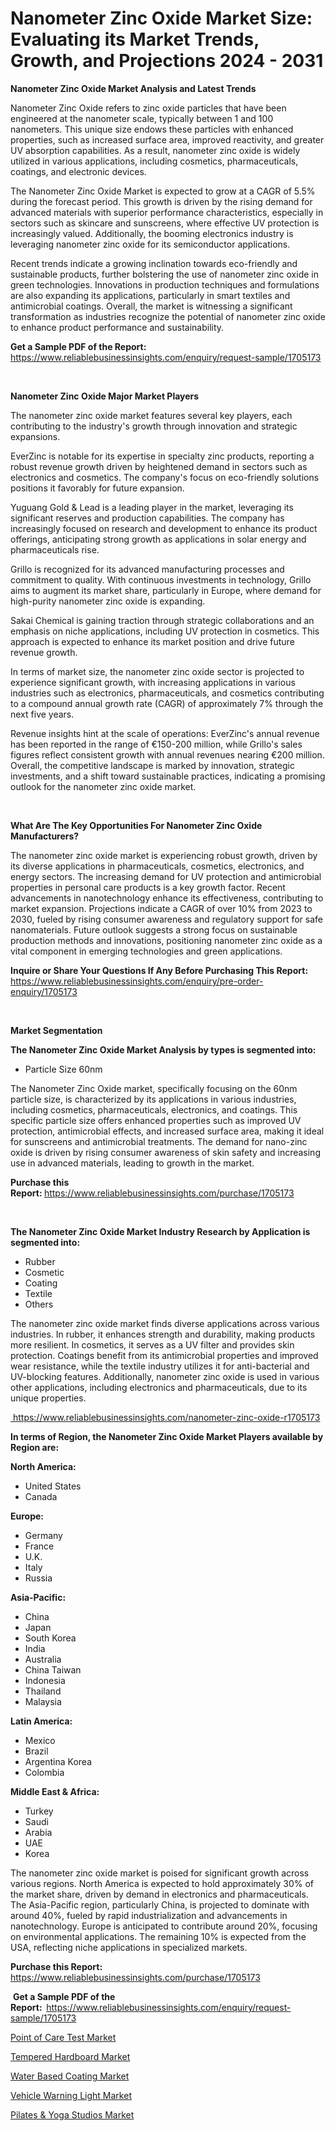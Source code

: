 <p><h1>Nanometer Zinc Oxide Market Size: Evaluating its Market Trends, Growth, and Projections 2024 - 2031</h1></p><p><strong>Nanometer Zinc Oxide Market Analysis and Latest Trends</strong></p>
<p><p>Nanometer Zinc Oxide refers to zinc oxide particles that have been engineered at the nanometer scale, typically between 1 and 100 nanometers. This unique size endows these particles with enhanced properties, such as increased surface area, improved reactivity, and greater UV absorption capabilities. As a result, nanometer zinc oxide is widely utilized in various applications, including cosmetics, pharmaceuticals, coatings, and electronic devices.</p><p>The Nanometer Zinc Oxide Market is expected to grow at a CAGR of 5.5% during the forecast period. This growth is driven by the rising demand for advanced materials with superior performance characteristics, especially in sectors such as skincare and sunscreens, where effective UV protection is increasingly valued. Additionally, the booming electronics industry is leveraging nanometer zinc oxide for its semiconductor applications.</p><p>Recent trends indicate a growing inclination towards eco-friendly and sustainable products, further bolstering the use of nanometer zinc oxide in green technologies. Innovations in production techniques and formulations are also expanding its applications, particularly in smart textiles and antimicrobial coatings. Overall, the market is witnessing a significant transformation as industries recognize the potential of nanometer zinc oxide to enhance product performance and sustainability.</p></p>
<p><strong>Get a Sample PDF of the Report:&nbsp;</strong> <a href="https://www.reliablebusinessinsights.com/enquiry/request-sample/1705173?utm_campaign=1109&utm_medium=2&utm_source=Github&utm_content=ia&utm_term=19112024&utm_id=nanometer-zinc-oxide">https://www.reliablebusinessinsights.com/enquiry/request-sample/1705173</a></p>
<p>&nbsp;</p>
<p><strong>Nanometer Zinc Oxide Major Market Players</strong></p>
<p><p>The nanometer zinc oxide market features several key players, each contributing to the industry's growth through innovation and strategic expansions. </p><p>EverZinc is notable for its expertise in specialty zinc products, reporting a robust revenue growth driven by heightened demand in sectors such as electronics and cosmetics. The company's focus on eco-friendly solutions positions it favorably for future expansion.</p><p>Yuguang Gold & Lead is a leading player in the market, leveraging its significant reserves and production capabilities. The company has increasingly focused on research and development to enhance its product offerings, anticipating strong growth as applications in solar energy and pharmaceuticals rise.</p><p>Grillo is recognized for its advanced manufacturing processes and commitment to quality. With continuous investments in technology, Grillo aims to augment its market share, particularly in Europe, where demand for high-purity nanometer zinc oxide is expanding.</p><p>Sakai Chemical is gaining traction through strategic collaborations and an emphasis on niche applications, including UV protection in cosmetics. This approach is expected to enhance its market position and drive future revenue growth.</p><p>In terms of market size, the nanometer zinc oxide sector is projected to experience significant growth, with increasing applications in various industries such as electronics, pharmaceuticals, and cosmetics contributing to a compound annual growth rate (CAGR) of approximately 7% through the next five years.</p><p>Revenue insights hint at the scale of operations: EverZinc's annual revenue has been reported in the range of €150-200 million, while Grillo's sales figures reflect consistent growth with annual revenues nearing €200 million. Overall, the competitive landscape is marked by innovation, strategic investments, and a shift toward sustainable practices, indicating a promising outlook for the nanometer zinc oxide market.</p></p>
<p>&nbsp;</p>
<p><strong>What Are The Key Opportunities For Nanometer Zinc Oxide Manufacturers?</strong></p>
<p><p>The nanometer zinc oxide market is experiencing robust growth, driven by its diverse applications in pharmaceuticals, cosmetics, electronics, and energy sectors. The increasing demand for UV protection and antimicrobial properties in personal care products is a key growth factor. Recent advancements in nanotechnology enhance its effectiveness, contributing to market expansion. Projections indicate a CAGR of over 10% from 2023 to 2030, fueled by rising consumer awareness and regulatory support for safe nanomaterials. Future outlook suggests a strong focus on sustainable production methods and innovations, positioning nanometer zinc oxide as a vital component in emerging technologies and green applications.</p></p>
<p><strong>Inquire or Share Your Questions If Any Before Purchasing This Report:</strong> <a href="https://www.reliablebusinessinsights.com/enquiry/pre-order-enquiry/1705173?utm_campaign=1109&utm_medium=2&utm_source=Github&utm_content=ia&utm_term=19112024&utm_id=nanometer-zinc-oxide">https://www.reliablebusinessinsights.com/enquiry/pre-order-enquiry/1705173</a></p>
<p>&nbsp;</p>
<p><strong>Market Segmentation</strong></p>
<p><strong>The Nanometer Zinc Oxide Market Analysis by types is segmented into:</strong></p>
<p><ul><li>Particle Size 60nm</li></ul></p>
<p><p>The Nanometer Zinc Oxide market, specifically focusing on the 60nm particle size, is characterized by its applications in various industries, including cosmetics, pharmaceuticals, electronics, and coatings. This specific particle size offers enhanced properties such as improved UV protection, antimicrobial effects, and increased surface area, making it ideal for sunscreens and antimicrobial treatments. The demand for nano-zinc oxide is driven by rising consumer awareness of skin safety and increasing use in advanced materials, leading to growth in the market.</p></p>
<p><strong>Purchase this Report:&nbsp;</strong><a href="https://www.reliablebusinessinsights.com/purchase/1705173?utm_campaign=1109&utm_medium=2&utm_source=Github&utm_content=ia&utm_term=19112024&utm_id=nanometer-zinc-oxide">https://www.reliablebusinessinsights.com/purchase/1705173</a></p>
<p>&nbsp;</p>
<p><strong>The Nanometer Zinc Oxide Market Industry Research by Application is segmented into:</strong></p>
<p><ul><li>Rubber</li><li>Cosmetic</li><li>Coating</li><li>Textile</li><li>Others</li></ul></p>
<p><p>The nanometer zinc oxide market finds diverse applications across various industries. In rubber, it enhances strength and durability, making products more resilient. In cosmetics, it serves as a UV filter and provides skin protection. Coatings benefit from its antimicrobial properties and improved wear resistance, while the textile industry utilizes it for anti-bacterial and UV-blocking features. Additionally, nanometer zinc oxide is used in various other applications, including electronics and pharmaceuticals, due to its unique properties.</p></p>
<p><a href="https://www.reliablebusinessinsights.com/nanometer-zinc-oxide-r1705173?utm_campaign=1109&utm_medium=2&utm_source=Github&utm_content=ia&utm_term=19112024&utm_id=nanometer-zinc-oxide">&nbsp;https://www.reliablebusinessinsights.com/nanometer-zinc-oxide-r1705173</a></p>
<p><strong>In terms of Region, the Nanometer Zinc Oxide Market Players available by Region are:</strong></p>
<p>
    <p> <strong> North America: </strong>
        <ul>
            <li>United States</li>
            <li>Canada</li>
        </ul>
        </p> 
    <p> <strong> Europe: </strong>
        <ul>
            <li>Germany</li>
            <li>France</li>
            <li>U.K.</li>
            <li>Italy</li>
            <li>Russia</li>
        </ul>
        </p> 
    <p> <strong> Asia-Pacific: </strong>
        <ul>
            <li>China</li>
            <li>Japan</li>
            <li>South Korea</li>
            <li>India</li>
            <li>Australia</li>
            <li>China Taiwan</li>
            <li>Indonesia</li>
            <li>Thailand</li>
            <li>Malaysia</li>
        </ul>
        </p> 
    <p> <strong> Latin America: </strong>
        <ul>
            <li>Mexico</li>
            <li>Brazil</li>
            <li>Argentina Korea</li>
            <li>Colombia</li>
        </ul>
        </p> 
    <p> <strong> Middle East & Africa: </strong>
        <ul>
            <li>Turkey</li>
            <li>Saudi</li>
            <li>Arabia</li>
            <li>UAE</li>
            <li>Korea</li>
        </ul>
    </p>
    </p>
<p><p>The nanometer zinc oxide market is poised for significant growth across various regions. North America is expected to hold approximately 30% of the market share, driven by demand in electronics and pharmaceuticals. The Asia-Pacific region, particularly China, is projected to dominate with around 40%, fueled by rapid industrialization and advancements in nanotechnology. Europe is anticipated to contribute around 20%, focusing on environmental applications. The remaining 10% is expected from the USA, reflecting niche applications in specialized markets.</p></p>
<p><strong>Purchase this Report: </strong><a href="https://www.reliablebusinessinsights.com/purchase/1705173?utm_campaign=1109&utm_medium=2&utm_source=Github&utm_content=ia&utm_term=19112024&utm_id=nanometer-zinc-oxide">https://www.reliablebusinessinsights.com/purchase/1705173</a></p>
<p>&nbsp;<strong>Get a Sample PDF of the Report:&nbsp;&nbsp;</strong><a href="https://www.reliablebusinessinsights.com/enquiry/request-sample/1705173?utm_campaign=1109&utm_medium=2&utm_source=Github&utm_content=ia&utm_term=19112024&utm_id=nanometer-zinc-oxide">https://www.reliablebusinessinsights.com/enquiry/request-sample/1705173</a></p>
<p><strong></strong></p>
<p><p><a href="https://issuu.com/reportprime-2/docs/point-of-care-test-market-size-2030_5d6d79ee5f0188?utm_campaign=1109&utm_medium=2&utm_source=Github&utm_content=ia&utm_term=19112024&utm_id=nanometer-zinc-oxide">Point of Care Test Market</a></p><p><a href="https://www.linkedin.com/pulse/strategic-insights-global-tempered-hardboard-market-trends-sjukc?utm_campaign=1109&utm_medium=2&utm_source=Github&utm_content=ia&utm_term=19112024&utm_id=nanometer-zinc-oxide">Tempered Hardboard Market</a></p><p><a href="https://www.linkedin.com/pulse/water-based-coating-industry-insights-report-analyzing-market-c77gc?utm_campaign=1109&utm_medium=2&utm_source=Github&utm_content=ia&utm_term=19112024&utm_id=nanometer-zinc-oxide">Water Based Coating Market</a></p><p><a href="https://github.com/AshikRahman665/Market-Research-Report-List-1/blob/main/vehicle-warning-light-market.md?utm_campaign=1109&utm_medium=2&utm_source=Github&utm_content=ia&utm_term=19112024&utm_id=nanometer-zinc-oxide">Vehicle Warning Light Market</a></p><p><a href="https://issuu.com/reportprime-2/docs/pilates-yoga-studios-market-size-20_c6ec40f639542b?utm_campaign=1109&utm_medium=2&utm_source=Github&utm_content=ia&utm_term=19112024&utm_id=nanometer-zinc-oxide">Pilates & Yoga Studios Market</a></p></p>